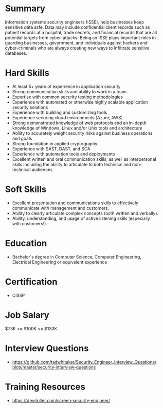 # Summary
Information systems security engineers (ISSE), help businesses keep sensitive data safe. Data may include confidential client records such as patient records at a hospital, trade secrets, and financial records that are all potential targets from cyber-attacks. Being an ISSE plays important roles in guarding businesses, government, and individuals against hackers and cyber-criminals who are always creating new ways to infiltrate sensitive databases.

# Hard Skills
* At least 5+ years of experience in application security
* Strong communication skills and ability to work in a team
* Expertise with common security testing methodologies
* Experience with automated or otherwise highly scalable application security solutions
* Experience with building and customizing tools
* Experience securing cloud environments (Azure, AWS)
* Strong demonstrated knowledge of web protocols and an in-depth knowledge of Windows, Linux and/or Unix tools and architecture
* Ability to accurately weight security risks against business operations and goals
* Strong foundation in applied cryptography
* Experience with SAST, DAST, and SCA
* Experience with automation tools and deployments
* Excellent written and oral communication skills, as well as interpersonal skills including the ability to articulate to both technical and non-technical audiences


# Soft Skills
* Excellent presentation and communications skills to effectively communicate with management and customers.
* Ability to clearly articulate complex concepts (both written and verbally).
* Ability, understanding, and usage of active listening skills (especially with customers!).


# Education
  * Bachelor's degree in Computer Science, Computer Engineering, Electrical Engineering or equivalent experience


# Certification
  * CISSP


# Job Salary
$73K <= $100K <= $130K


# Interview Questions
 * https://github.com/tadwhitaker/Security_Engineer_Interview_Questions/blob/master/security-interview-questions


# Training Resources
  * https://devskiller.com/screen-security-engineer/




